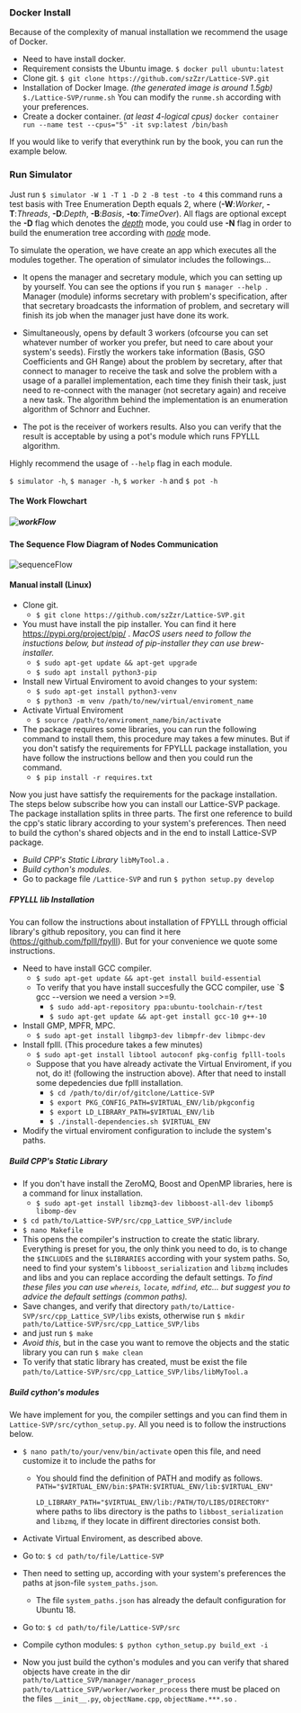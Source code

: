 ### Docker Install

Because of the complexity of manual installation we recommend the usage of Docker.

* Need to have install docker.
* Requirement consists the Ubuntu image. 
  `$ docker pull ubuntu:latest`
* Clone git.
  `$ git clone https://github.com/szZzr/Lattice-SVP.git`
* Installation of Docker Image. *(the generated image is around 1.5gb)*
  `$./Lattice-SVP/runme.sh`
  You can modify the `runme.sh` according with your preferences. 
* Create a docker container. *(at least 4-logical cpus)*
  `docker container run --name test --cpus="5" -it svp:latest /bin/bash`

If you would like to verify that everythink run by the book, you can run the example below.

### Run Simulator

Just run `$ simulator -W 1 -T 1 -D 2 -B test -to 4` this command runs a test basis with Tree Enumeration Depth equals 2, where (**-W**:*Worker*, **-T**:*Threads*, **-D**:*Depth*, **-B**:*Basis*, **-to**:*TimeOver*). All flags are optional except the **-D** flag which denotes the *<u>depth</u>* mode, you could use **-N** flag in order to build the enumeration tree according with *<u>node</u>* mode.

To simulate the operation, we have create an app which executes all the modules together. The operation of simulator includes the followings...

* It opens the manager and secretary module, which you can setting up by yourself. You can see the options if you run `$ manager --help `. Manager (module) informs secretary with problem's specification, after that secretary broadcasts the information of problem, and secretary will finish its job when the manager just have done its work.

* Simultaneously, opens by default 3 workers (ofcourse you can set whatever number of worker you prefer, but need to care about your system's seeds). Firstly the workers take information  (Basis, GSO Coefficients and GH Range) about the problem by secretary, after that connect to manager to receive the task and solve the problem with a usage of a parallel implementation, each time they finish their task, just need to re-connect with the manager (not secretary again) and receive a new task. The algorithm behind the implementation is an enumeration algorithm of Schnorr and Euchner.

*  The pot is the receiver of workers results. Also you can verify that the result is acceptable by using a pot's module which runs FPYLLL algorithm.

  Ηighly recommend the usage of `--help` flag in each module.

  `$ simulator -h`,   `$ manager -h`,  `$ worker -h` and `$ pot -h`
  
  

#### The Work Flowchart

##### ![workFlow](./operationCharts/workFlow.png)

#### The Sequence Flow Diagram of Nodes Communication

![sequenceFlow](./operationCharts/sequenceFlow.png)

#### Manual install (Linux)

* Clone git.
  * `$ git clone https://github.com/szZzr/Lattice-SVP.git`
* You must have install the pip installer. You can find it here https://pypi.org/project/pip/ . *MacOS users need to follow the instuctions below, but instead of pip-installer they can use brew-installer.* 
  * `$ sudo apt-get update && apt-get upgrade`
  * `$ sudo apt install python3-pip`
* Install new Virtual Enviroment to avoid changes to your system:
  * `$ sudo apt-get install python3-venv`
  * `$ python3 -m venv /path/to/new/virtual/enviroment_name`
* Activate Virtual Enviroment
  *  `$ source /path/to/enviroment_name/bin/activate` 
* The package requires some libraries, you can run the following command to install them, this procedure may takes a few minutes. But if you don't satisfy the requirements for FPYLLL package installation, you have follow the instructions bellow and then you could run the command. 
  * `$ pip install -r requires.txt`

Now you just have sattisfy the requirements for the package installation. The steps below subscribe how you can install our Lattice-SVP package. The package installation splits in three parts. The first one reference to build the cpp's static library according to your system's preferences. Then need to build the cython's shared objects and in the end to install Lattice-SVP package.

* *Build CPP's Static Library* `libMyTool.a` .
* *Build cython's modules*.
* Go to package file `/Lattice-SVP` and run
  `$ python setup.py develop`

##### FPYLLL lib Installation

You can follow the instructions about installation of FPYLLL through official library's github repository, you can find it here (https://github.com/fplll/fpylll). But for your convenience we quote some instructions.

* Need to have install GCC compiler.
  * `$ sudo apt-get update && apt-get install build-essential` 
  * To verify that you have install succesfully the GCC compiler, use `$ gcc --version we need a version >=9.
    * `$ sudo add-apt-repository ppa:ubuntu-toolchain-r/test`
    * `$ sudo apt-get update && apt-get install gcc-10 g++-10` 
* Install GMP, MPFR, MPC.
  * `$ sudo apt-get install libgmp3-dev libmpfr-dev libmpc-dev`
* Install fplll. (This procedure takes a few minutes)
  * `$ sudo apt-get install libtool autoconf pkg-config fplll-tools`
  * Suppose that you have already activate the Virtual Enviroment, if you not, do it! (following the instruction above). After that need to install some depedencies due fplll installation.
    * `$ cd /path/to/dir/of/gitclone/Lattice-SVP`
    * `$ export PKG_CONFIG_PATH=$VIRTUAL_ENV/lib/pkgconfig`
    * `$ export LD_LIBRARY_PATH=$VIRTUAL_ENV/lib`
    * `$ ./install-dependencies.sh $VIRTUAL_ENV`
* Modify the virtual enviroment configuration to include the system's paths.


##### Build CPP's Static Library

* If you don't have install the ZeroMQ, Boost and OpenMP libraries, here is a command for linux installation.
  * `$ sudo apt-get install libzmq3-dev libboost-all-dev libomp5 libomp-dev`
* `$ cd path/to/Lattice-SVP/src/cpp_Lattice_SVP/include`
* `$ nano Makefile`
* This opens the compiler's instruction to create the static library. Everything is preset for you, the only think you need to do, is to change the `$INCLUDES` and the `$LIBRARIES` according with your system paths. So, need to find your system's `libboost_serialization` and `libzmq` includes and libs and you can replace according the default settings. *To find these files you can use `whereis`, `locate`, `mdfind`, etc... but suggest you to advice the default settings (common paths).*
* Save changes, and verify that directory `path/to/Lattice-SVP/src/cpp_Lattice_SVP/libs` exists, otherwise run
  `$ mkdir path/to/Lattice-SVP/src/cpp_Lattice_SVP/libs`
* and just run
  `$ make`
* *Avoid this*, but in the case you want to remove the objects and the static library you can run 
  `$ make clean`
* To verify that static library has created, must be exist the file
  `path/to/Lattice-SVP/src/cpp_Lattice_SVP/libs/libMyTool.a`

##### Build cython's modules

We have implement for you, the compiler settings and you can find them in `Lattice-SVP/src/cython_setup.py`. All you need is to follow the instructions below.

* `$ nano path/to/your/venv/bin/activate` open this file, and need customize it to include the paths for 

  * You should find the definition of PATH and modify as follows.
    `PATH="$VIRTUAL_ENV/bin:$PATH:$VIRTUAL_ENV/lib:$VIRTUAL_ENV"`

    `LD_LIBRARY_PATH="$VIRTUAL_ENV/lib:/PATH/TO/LIBS/DIRECTORY"`
    where paths to libs directory is the paths to `libbost_serialization` and `libzmq`, if they locate in diffirent directories consist both.

* Activate Virtual Enviroment, as described above.

* Go to: `$ cd path/to/file/Lattice-SVP`

* Then need to setting up, according with your system's preferences the paths at json-file `system_paths.json`. 

  * The file `system_paths.json`  has already the default configuration for Ubuntu 18.

* Go to: `$ cd path/to/file/Lattice-SVP/src`

* Compile cython modules: `$ python cython_setup.py build_ext -i`

* Now you just build the cython's modules and you can verify that shared objects have create in the dir
  `path/to/Lattice_SVP/manager/manager_process`
  `path/to/Lattice_SVP/worker/worker_process`
  there must be placed on the files `__init__.py`, `objectName.cpp`, `objectName.***.so` .
